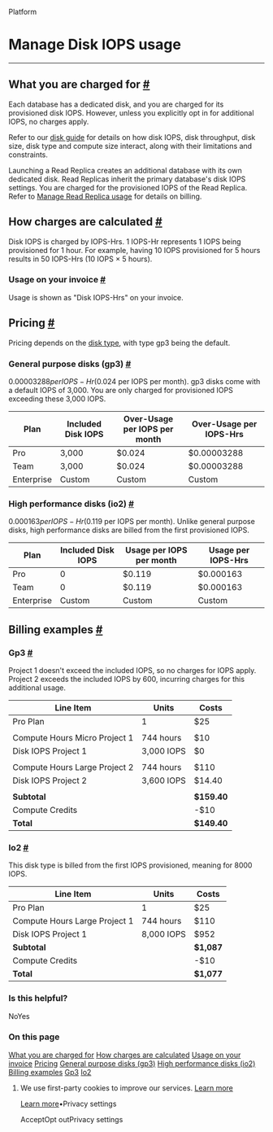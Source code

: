 Platform

# Manage Disk IOPS usage

* * *

## What you are charged for [\#](https://supabase.com/docs/guides/platform/manage-your-usage/disk-iops\#what-you-are-charged-for)

Each database has a dedicated disk, and you are charged for its provisioned disk IOPS. However, unless you explicitly opt in for additional IOPS, no charges apply.

Refer to our [disk guide](https://supabase.com/docs/guides/platform/compute-and-disk#disk) for details on how disk IOPS, disk throughput, disk size, disk type and compute size interact, along with their limitations and constraints.

Launching a Read Replica creates an additional database with its own dedicated disk. Read Replicas inherit the primary database's disk IOPS settings. You are charged for the provisioned IOPS of the Read Replica. Refer to [Manage Read Replica usage](https://supabase.com/docs/guides/platform/manage-your-usage/read-replicas) for details on billing.

## How charges are calculated [\#](https://supabase.com/docs/guides/platform/manage-your-usage/disk-iops\#how-charges-are-calculated)

Disk IOPS is charged by IOPS-Hrs. 1 IOPS-Hr represents 1 IOPS being provisioned for 1 hour. For example, having 10 IOPS provisioned for 5 hours results in 50 IOPS-Hrs (10 IOPS × 5 hours).

### Usage on your invoice [\#](https://supabase.com/docs/guides/platform/manage-your-usage/disk-iops\#usage-on-your-invoice)

Usage is shown as "Disk IOPS-Hrs" on your invoice.

## Pricing [\#](https://supabase.com/docs/guides/platform/manage-your-usage/disk-iops\#pricing)

Pricing depends on the [disk type](https://supabase.com/docs/guides/platform/compute-and-disk#disk-types), with type gp3 being the default.

### General purpose disks (gp3) [\#](https://supabase.com/docs/guides/platform/manage-your-usage/disk-iops\#general-purpose-disks-gp3)

$0.00003288 per IOPS-Hr ($0.024 per IOPS per month). gp3 disks come with a default IOPS of 3,000. You are only charged for provisioned IOPS exceeding these 3,000 IOPS.

| Plan | Included Disk IOPS | Over-Usage per IOPS per month | Over-Usage per IOPS-Hrs |
| --- | --- | --- | --- |
| Pro | 3,000 | $0.024 | $0.00003288 |
| Team | 3,000 | $0.024 | $0.00003288 |
| Enterprise | Custom | Custom | Custom |

### High performance disks (io2) [\#](https://supabase.com/docs/guides/platform/manage-your-usage/disk-iops\#high-performance-disks-io2)

$0.000163 per IOPS-Hr ($0.119 per IOPS per month).
Unlike general purpose disks, high performance disks are billed from the first provisioned IOPS.

| Plan | Included Disk IOPS | Usage per IOPS per month | Usage per IOPS-Hrs |
| --- | --- | --- | --- |
| Pro | 0 | $0.119 | $0.000163 |
| Team | 0 | $0.119 | $0.000163 |
| Enterprise | Custom | Custom | Custom |

## Billing examples [\#](https://supabase.com/docs/guides/platform/manage-your-usage/disk-iops\#billing-examples)

### Gp3 [\#](https://supabase.com/docs/guides/platform/manage-your-usage/disk-iops\#gp3)

Project 1 doesn't exceed the included IOPS, so no charges for IOPS apply. Project 2 exceeds the included IOPS by 600, incurring charges for this additional usage.

| Line Item | Units | Costs |
| --- | --- | --- |
| Pro Plan | 1 | $25 |
|  |  |  |
| Compute Hours Micro Project 1 | 744 hours | $10 |
| Disk IOPS Project 1 | 3,000 IOPS | $0 |
|  |  |  |
| Compute Hours Large Project 2 | 744 hours | $110 |
| Disk IOPS Project 2 | 3,600 IOPS | $14.40 |
|  |  |  |
| **Subtotal** |  | **$159.40** |
| Compute Credits |  | -$10 |
| **Total** |  | **$149.40** |

### Io2 [\#](https://supabase.com/docs/guides/platform/manage-your-usage/disk-iops\#io2)

This disk type is billed from the first IOPS provisioned, meaning for 8000 IOPS.

| Line Item | Units | Costs |
| --- | --- | --- |
| Pro Plan | 1 | $25 |
| Compute Hours Large Project 1 | 744 hours | $110 |
| Disk IOPS Project 1 | 8,000 IOPS | $952 |
| **Subtotal** |  | **$1,087** |
| Compute Credits |  | -$10 |
| **Total** |  | **$1,077** |

### Is this helpful?

NoYes

### On this page

[What you are charged for](https://supabase.com/docs/guides/platform/manage-your-usage/disk-iops#what-you-are-charged-for) [How charges are calculated](https://supabase.com/docs/guides/platform/manage-your-usage/disk-iops#how-charges-are-calculated) [Usage on your invoice](https://supabase.com/docs/guides/platform/manage-your-usage/disk-iops#usage-on-your-invoice) [Pricing](https://supabase.com/docs/guides/platform/manage-your-usage/disk-iops#pricing) [General purpose disks (gp3)](https://supabase.com/docs/guides/platform/manage-your-usage/disk-iops#general-purpose-disks-gp3) [High performance disks (io2)](https://supabase.com/docs/guides/platform/manage-your-usage/disk-iops#high-performance-disks-io2) [Billing examples](https://supabase.com/docs/guides/platform/manage-your-usage/disk-iops#billing-examples) [Gp3](https://supabase.com/docs/guides/platform/manage-your-usage/disk-iops#gp3) [Io2](https://supabase.com/docs/guides/platform/manage-your-usage/disk-iops#io2)

1. We use first-party cookies to improve our services. [Learn more](https://supabase.com/privacy#8-cookies-and-similar-technologies-used-on-our-european-services)



   [Learn more](https://supabase.com/privacy#8-cookies-and-similar-technologies-used-on-our-european-services)•Privacy settings





   AcceptOpt outPrivacy settings